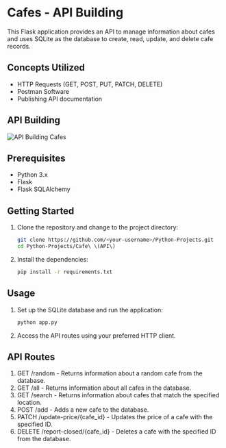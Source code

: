 # Cafes - API Building
This Flask application provides an API to manage information about cafes and uses SQLite as the database to create, read, update, and delete cafe records.

## Concepts Utilized
- HTTP Requests (GET, POST, PUT, PATCH, DELETE)
- Postman Software
- Publishing API documentation

## API Building
![API Building Cafes](https://github.com/katmiller00/Python-Projects/assets/159479250/a3460e21-e271-4b03-aeaa-ca1caf240302)

## Prerequisites
-   Python 3.x
-   Flask
-   Flask SQLAlchemy

## Getting Started
1. Clone the repository and change to the project directory:

    ```bash
    git clone https://github.com/<your-username>/Python-Projects.git
    cd Python-Projects/Cafe\ \(API\)
    ```
2. Install the dependencies:

    ```bash
    pip install -r requirements.txt
    ```
## Usage
1. Set up the SQLite database and run the application:

      ```bash
   python app.py
   ```
2. Access the API routes using your preferred HTTP client.

## API Routes
1.  GET /random - Returns information about a random cafe from the database.
2.  GET /all - Returns information about all cafes in the database.
3.  GET /search - Returns information about cafes that match the specified location.
4.  POST /add - Adds a new cafe to the database.
5.  PATCH /update-price/{cafe_id} - Updates the price of a cafe with the specified ID.
6.  DELETE /report-closed/{cafe_id} - Deletes a cafe with the specified ID from the database.

